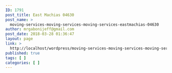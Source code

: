 ```yaml
---
ID: 1791
post_title: East Machias 04630
post_name: >
  moving-services-moving-services-moving-services-eastmachias-04630
author: mrgabonijeff@gmail.com
post_date: 2018-03-28 01:36:47
layout: page
link: >
  http://localhost/wordpress/moving-services-moving-services-moving-services-eastmachias-04630/
published: true
tags: [ ]
categories: [ ]
---
```

